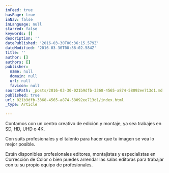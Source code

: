 ```yaml
---
inFeed: true
hasPage: true
inNav: false
inLanguage: null
starred: false
keywords: []
description: ''
datePublished: '2016-03-30T00:36:15.579Z'
dateModified: '2016-03-30T00:36:02.584Z'
title: ''
author: []
authors: []
publisher:
  name: null
  domain: null
  url: null
  favicon: null
sourcePath: _posts/2016-03-30-021b9dfb-3368-4565-a874-58092ee713d1.md
published: true
url: 021b9dfb-3368-4565-a874-58092ee713d1/index.html
_type: Article

---
```

Contamos con un centro creativo de edición y montaje, ya sea trabajes en SD, HD, UHD o 4K.

Con suits profesionales y el talento para hacer que tu imagen se vea lo mejor posible.

Están disponibles profesionales editores, montajistas y especialistas en Corrección de Color o bien puedes arrendar las salas editoras para trabajar con tu su propio equipo de profesionales.